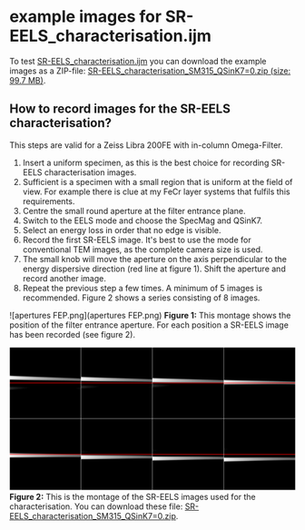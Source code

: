 # example images for SR-EELS_characterisation.ijm

To test [SR-EELS_characterisation.ijm][SR-EELS_chara] you can download the example images as a ZIP-file:
[SR-EELS_characterisation_SM315_QSinK7=0.zip (size: 99.7 MB)][SR-EELS_chara_example].

## How to record images for the SR-EELS characterisation?

This steps are valid for a Zeiss Libra 200FE with in-column Omega-Filter.

1. Insert a uniform specimen, as this is the best choice for recording SR-EELS characterisation images.
  1. Sufficient is a specimen with a small region that is uniform at the field of view. For example there is clue at my FeCr layer systems that fulfils this requirements.
2. Centre the small round aperture at the filter entrance plane.
3. Switch to the EELS mode and choose the SpecMag and QSinK7.
4. Select an energy loss in order that no edge is visible.
5. Record the first SR-EELS image. It's best to use the mode for conventional TEM images, as the complete camera size is used.
7. The small knob will move the aperture on the axis perpendicular to the energy dispersive direction (red line at figure 1). Shift the aperture and record another image.
8. Repeat the previous step a few times. A minimum of 5 images is recommended. Figure 2 shows a series consisting of 8 images. 

![apertures FEP.png](apertures FEP.png)
**Figure 1:** This montage shows the position of the filter entrance aperture. For each position a SR-EELS image has been recorded (see figure 2).

![SR-EELS_cal.png](SR-EELS_cal.png)
**Figure 2:** This is the montage of the SR-EELS images used for the characterisation. You can download these file: [SR-EELS_characterisation_SM315_QSinK7=0.zip][SR-EELS_chara_example].

[SR-EELS_chara]: https://github.com/EFTEMj/EFTEMj/blob/master/Scripts%2BMacros/SR-EELS_characterisation.ijm
[SR-EELS_chara_example]: http://eftemj.entrup.com.de/SR-EELS_characterisation_SM315_QSinK7=0.zip
